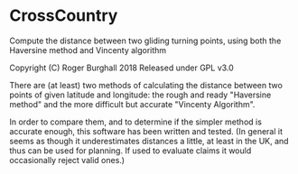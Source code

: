 # CrossCountry
Compute the distance between two gliding turning points, using both the Haversine method and Vincenty algorithm

Copyright (C) Roger Burghall 2018
Released under GPL v3.0

There are (at least) two methods of calculating the distance between two points of given latitude and longitude: the rough and ready "Haversine method" and the more difficult but accurate "Vincenty Algorithm".

In order to compare them, and to determine if the simpler method is accurate enough, this software has been written and tested. (In general it seems as though it underestimates distances a little, at least in the UK, and thus can be used for planning. If used to evaluate claims it would occasionally reject valid ones.)

